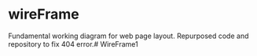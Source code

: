 # wireFrame

Fundamental working diagram for web page layout.  Repurposed code and repository to fix 404 error.# WireFrame1